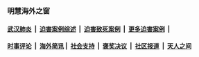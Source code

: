 
### 明慧海外之窗

####  [武汉肺炎](indexes/365.md?t=03210100) &nbsp;|&nbsp;  [迫害案例综述](indexes/328.md?t=03210100) &nbsp;|&nbsp; [迫害致死案例](indexes/277.md?t=03210100)  &nbsp;|&nbsp; [更多迫害案例](indexes/81.md?t=03210100)  &nbsp;|&nbsp; 
####  [时事评论](indexes/19.md?t=03210100) &nbsp;|&nbsp; [海外简讯](indexes/245.md?t=03210100)&nbsp;|&nbsp;  [社会支持](indexes/140.md?t=03210100) &nbsp;|&nbsp; [褒奖决议](indexes/282.md?t=03210100) &nbsp;|&nbsp; [社区报道](indexes/91.md?t=03210100)  &nbsp;|&nbsp; [天人之间](indexes/78.md?t=03210100) 

